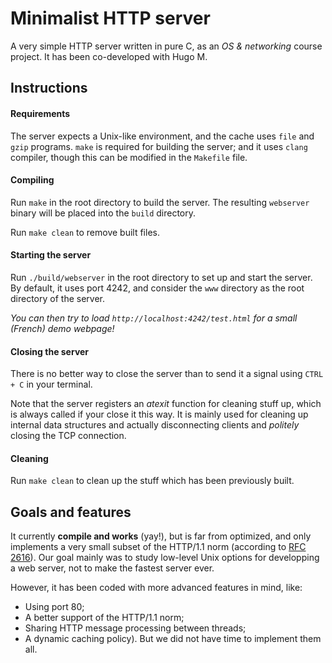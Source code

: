 # Minimalist HTTP server

A very simple HTTP server written in pure C, as an *OS & networking* course project.
It has been co-developed with Hugo M.

## Instructions
#### Requirements
The server expects a Unix-like environment, and the cache uses `file` and `gzip` programs.
`make` is required for building the server; and it uses `clang` compiler, though this can be modified in the `Makefile` file.

#### Compiling
Run `make` in the root directory to build the server.
The resulting `webserver` binary will be placed into the `build` directory.

Run `make clean` to remove built files.

#### Starting the server
Run `./build/webserver` in the root directory to set up and start the server.
By default, it uses port 4242, and consider the `www` directory as the root directory of the server.

*You can then try to load `http://localhost:4242/test.html` for a small (French) demo webpage!*

#### Closing the server
There is no better way to close the server than to send it a signal using `CTRL + C` in your terminal.

Note that the server registers an *atexit* function for cleaning stuff up, which is always called if your close it this way.
It is mainly used for cleaning up internal data structures and actually disconnecting clients and *politely* closing the TCP connection.

#### Cleaning
Run `make clean` to clean up the stuff which has been previously built.


## Goals and features
It currently **compile and works** (yay!), but is far from optimized, and only implements a very small subset of the HTTP/1.1 norm (according to [RFC 2616](https://www.ietf.org/rfc/rfc2616.txt)). Our goal mainly was to study low-level Unix options for developping a web server, not to make the fastest server ever.

However, it has been coded with more advanced features in mind, like:
* Using port 80;
* A better support of the HTTP/1.1 norm;
* Sharing HTTP message processing between threads;
* A dynamic caching policy).
But we did not have time to implement them all.
